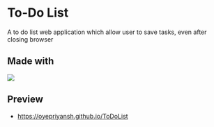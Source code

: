 # To-Do List
A to do list web application which allow user to save tasks, even after closing browser 

## Made with 
<a href="#"><img src="https://skillicons.dev/icons?i=html,css,js"></a>

## Preview
- https://oyepriyansh.github.io/ToDoList
